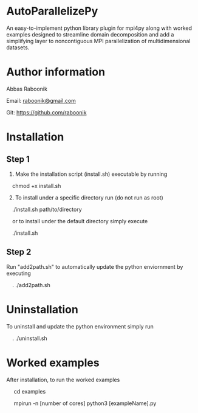 # AutoParallelizePy
An easy-to-implement python library plugin for mpi4py along with worked examples designed to streamline domain decomposition and add a simplifying layer to noncontiguous MPI parallelization of multidimensional datasets.

# Author information
Abbas Raboonik

Email: raboonik@gmail.com

Git:   https://github.com/raboonik

# Installation
## Step 1
1) Make the installation script (install.sh) executable by running

&nbsp;&nbsp;&nbsp;&nbsp;chmod +x install.sh

2) To install under a specific directory run (do not run as root)

&nbsp;&nbsp;&nbsp;&nbsp;./install.sh path/to/directory

&nbsp;&nbsp;&nbsp;&nbsp;or to install under the default directory simply execute

&nbsp;&nbsp;&nbsp;&nbsp;./install.sh

## Step 2
Run "add2path.sh" to automatically update the python enviornment by executing

&nbsp;&nbsp;&nbsp;&nbsp;. ./add2path.sh


# Uninstallation
To uninstall and update the python environment simply run

&nbsp;&nbsp;&nbsp;&nbsp;. ./uninstall.sh


# Worked examples
After installation, to run the worked examples

&nbsp;&nbsp;&nbsp;&nbsp; cd examples

&nbsp;&nbsp;&nbsp;&nbsp; mpirun -n [number of cores] python3 [exampleName].py